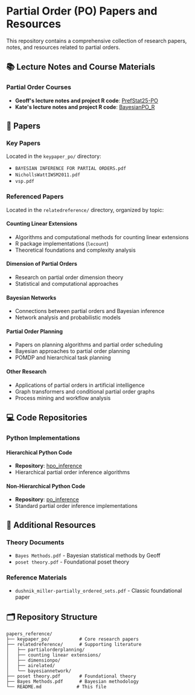 # Partial Order (PO) Papers and Resources

This repository contains a comprehensive collection of research papers, notes, and resources related to partial orders.

## 📚 Lecture Notes and Course Materials

### Partial Order Courses
- **Geoff's lecture notes and project R code**: [PrefStat25-PO](https://github.com/gknicholls/PrefStat25-PO)
- **Kate's lecture notes and project R code**: [BayesianPO_R](https://github.com/hollyli-dq/BayesianPO_R)

## 📄 Papers

### Key Papers
Located in the `keypaper_po/` directory:
- `BAYESIAN INFERENCE FOR PARTIAL ORDERS.pdf`
- `NichollsWattIWSM2011.pdf`
- `vsp.pdf`

### Referenced Papers
Located in the `relatedreference/` directory, organized by topic:



#### Counting Linear Extensions
- Algorithms and computational methods for counting linear extensions
- R package implementations (`lecount`)
- Theoretical foundations and complexity analysis

#### Dimension of Partial Orders
- Research on partial order dimension theory
- Statistical and computational approaches

#### Bayesian Networks
- Connections between partial orders and Bayesian inference
- Network analysis and probabilistic models

#### Partial Order Planning
- Papers on planning algorithms and partial order scheduling
- Bayesian approaches to partial order planning
- POMDP and hierarchical task planning
  
#### Other Research
- Applications of partial orders in artificial intelligence
- Graph transformers and conditional partial order graphs
- Process mining and workflow analysis
  
## 💻 Code Repositories

### Python Implementations

#### Hierarchical Python Code
- **Repository**: [hpo_inference](https://github.com/hollyli-dq/hpo_inference)
- Hierarchical partial order inference algorithms

#### Non-Hierarchical Python Code  
- **Repository**: [po_inference](https://github.com/hollyli-dq/po_inference)
- Standard partial order inference implementations

## 📖 Additional Resources

### Theory Documents

- `Bayes Methods.pdf` - Bayesian statistical methods by Geoff
- `poset theory.pdf` - Foundational poset theory 

### Reference Materials
- `dushnik_miller-partially_ordered_sets.pdf` - Classic foundational paper

## 🗂️ Repository Structure

```
papers_reference/
├── keypaper_po/           # Core research papers
├── relatedreference/      # Supporting literature
│   ├── partialorderplanning/
│   ├── counting linear extensions/
│   ├── dimensionpo/
│   ├── airelated/
│   └── bayesiannetwork/
├── poset theory.pdf       # Foundational theory
├── Bayes Methods.pdf      # Bayesian methodology
└── README.md             # This file
```
